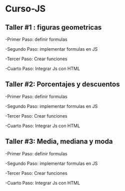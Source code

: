 # Curso-JS

## Taller #1 : figuras geometricas

-Primer Paso: definir formulas

-Segundo Paso: implementar formulas en JS

-Tercer Paso: Crear funciones

-Cuarto Paso: Integrar Js con HTML

## Taller #2: Porcentajes y descuentos

-Primer Paso: definir formulas

-Segundo Paso: implementar formulas en JS

-Tercer Paso: Crear funciones

-Cuarto Paso: Integrar Js con HTML

## Taller #3: Media, mediana y moda

-Primer Paso: definir formulas

-Segundo Paso: implementar formulas en JS

-Tercer Paso: Crear funciones

-Cuarto Paso: Integrar Js con HTML